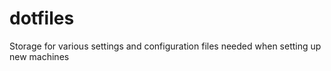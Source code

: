 # dotfiles
Storage for various settings and configuration files needed when setting up new machines
